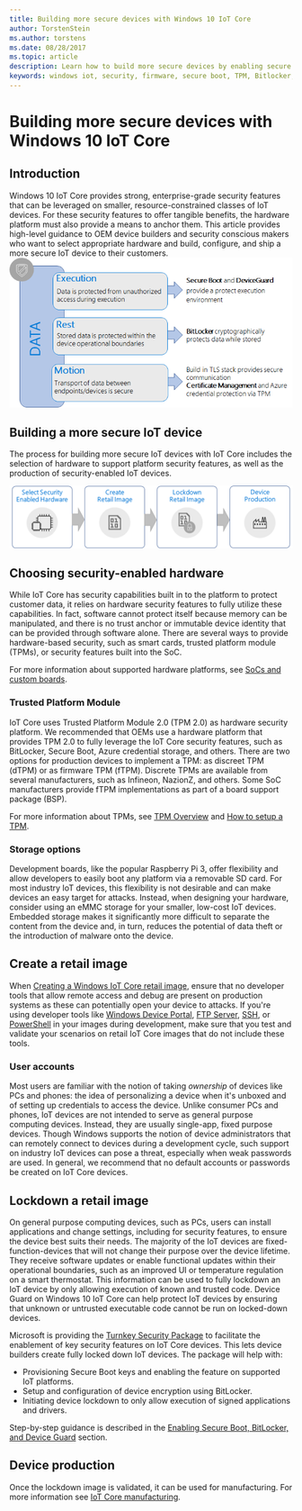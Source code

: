 ```yaml
---
title: Building more secure devices with Windows 10 IoT Core
author: TorstenStein
ms.author: torstens
ms.date: 08/28/2017
ms.topic: article
description: Learn how to build more secure devices by enabling secure boot, implementing TPMs, and more.
keywords: windows iot, security, firmware, secure boot, TPM, Bitlocker, encryption
---
```


# Building more secure devices with Windows 10 IoT Core

## Introduction  

Windows 10 IoT Core provides strong, enterprise-grade security features that can be leveraged on smaller, resource-constrained classes of IoT devices. For these security features to offer tangible benefits, the hardware platform must also provide a means to anchor them. This article provides high-level guidance to OEM device builders and security conscious makers who want to select appropriate hardware and build, configure, and ship a more secure IoT device to their customers.
![Data Security](../media/SecurityFlowAndCertificates/DataRestExecutionMotion.png)

## Building a more secure IoT device  
The process for building more secure IoT devices with IoT Core includes the selection of hardware to support platform security features, as well as the production of security-enabled IoT devices.

![Device Build Process](../media/SecurityFlowAndCertificates/DeviceBuildProcess.png)


## Choosing security-enabled hardware
While IoT Core has security capabilities built in to the platform to protect customer data, it relies on hardware security features to fully utilize these capabilities. In fact, software cannot protect itself because memory can be manipulated, and there is no trust anchor or immutable device identity that can be provided through software alone. There are several ways to provide hardware-based security, such as smart cards, trusted platform module (TPMs), or security features built into the SoC. 

For more information about supported hardware platforms, see [SoCs and custom boards](https://docs.microsoft.com/windows/iot-core/learn-about-hardware/socsandcustomboards). 

### Trusted Platform Module
IoT Core uses Trusted Platform Module 2.0 (TPM 2.0) as hardware security platform. We recommended that OEMs use a hardware platform that provides TPM 2.0 to fully leverage the IoT Core security features, such as BitLocker, Secure Boot, Azure credential storage, and others. There are two options for production devices to implement a TPM: as discreet TPM (dTPM) or as firmware TPM (fTPM). Discrete TPMs are available from several manufacturers, such as Infineon, NazionZ, and others. Some SoC manufacturers provide fTPM implementations as part of a board support package (BSP). 

For more information about TPMs, see [TPM Overview](https://docs.microsoft.com/windows/iot-core/secure-your-device/tpm) and [How to setup a TPM](https://docs.microsoft.com/windows/iot-core/secure-your-device/setuptpm).

### Storage options
Development boards, like the popular Raspberry Pi 3, offer flexibility and allow developers to easily boot any platform via a removable SD card. For most industry IoT devices, this flexibility is not desirable and can make devices an easy target for attacks. Instead, when designing your hardware, consider using an eMMC storage for your smaller, low-cost IoT devices. Embedded storage makes it significantly more difficult to separate the content from the device and, in turn, reduces the potential of data theft or the introduction of malware onto the device.

## Create a retail image 
When [Creating a Windows IoT Core retail image](https://docs.microsoft.com/windows-hardware/manufacture/iot/iot-core-manufacturing-guide), ensure that no developer tools that allow remote access and debug are present on production systems as these can potentially open your device to attacks. If you're using developer tools like [Windows Device Portal](https://docs.microsoft.com/windows/iot-core/manage-your-device/remotedisplay), [FTP Server](https://docs.microsoft.com/windows/iot-core/connect-your-device/ftp), [SSH](https://docs.microsoft.com/windows/iot-core/connect-your-device/ssh), or [PowerShell](https://docs.microsoft.com/windows/iot-core/connect-your-device/powershell) in your images during development, make sure that you test and validate your scenarios on retail IoT Core images that do not include these tools.

### User accounts
Most users are familiar with the notion of taking *ownership* of devices like PCs and phones: the idea of personalizing a device when it's unboxed and of setting up credentials to access the device. Unlike consumer PCs and phones, IoT devices are not intended to serve as general purpose computing devices. Instead, they are usually single-app, fixed purpose devices. Though Windows supports the notion of device administrators that can remotely connect to devices during a development cycle, such support on industry IoT devices can pose a threat, especially when weak passwords are used. In general, we recommend that no default accounts or passwords be created on IoT Core devices.

## Lockdown a retail image
On general purpose computing devices, such as PCs, users can install applications and change settings, including for security features, to ensure the device best suits their needs. The majority of the IoT devices are fixed-function-devices that will not change their purpose over the device lifetime. They receive software updates or enable functional updates within their operational boundaries, such as an improved UI or temperature regulation on a smart thermostat. This information can be used to fully lockdown an IoT device by only allowing execution of known and trusted code. Device Guard on Windows 10 IoT Core can help protect IoT devices by ensuring that unknown or untrusted executable code cannot be run on locked-down devices.

Microsoft is providing the [Turnkey Security Package](https://github.com/ms-iot/security/tree/master/TurnkeySecurity) to facilitate the enablement of key security features on IoT Core devices. This lets device builders create fully locked down IoT devices. The package will help with:

* Provisioning Secure Boot keys and enabling the feature on supported IoT platforms.
* Setup and configuration of device encryption using BitLocker. 
* Initiating device lockdown to only allow execution of signed applications and drivers.

Step-by-step guidance is described in the [Enabling Secure Boot, BitLocker, and Device Guard](https://docs.microsoft.com/windows/iot-core/secure-your-device/securebootandbitlocker) section.

## Device production
Once the lockdown image is validated, it can be used for manufacturing. For more information see [IoT Core manufacturing](https://docs.microsoft.com/windows-hardware/manufacture/iot/).
